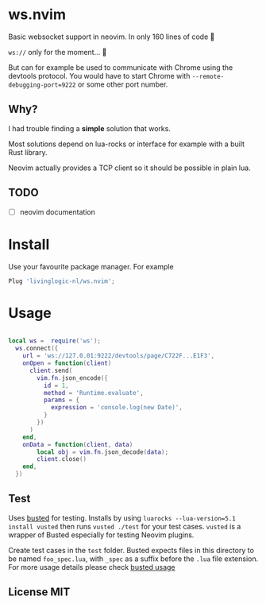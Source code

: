 # ws.nvim
Basic websocket support in neovim. In only 160 lines of code 🎉

`ws://` only for the moment... 🤷

But can for example be used to communicate with Chrome using the devtools protocol.
You would have to start Chrome with `--remote-debugging-port=9222` or some other port number.

## Why?
I had trouble finding a **simple** solution that works.

Most solutions depend on lua-rocks or interface for example with a built Rust library.

Neovim actually provides a TCP client so it should be possible in plain lua.

## TODO
- [ ] neovim documentation

# Install
Use your favourite package manager. For example

```lua
Plug 'livinglogic-nl/ws.nvim';
```

# Usage
```lua

local ws =  require('ws');
  ws.connect({
    url = 'ws://127.0.01:9222/devtools/page/C722F...E1F3',
    onOpen = function(client)
      client.send(
        vim.fn.json_encode({
          id = 1,
          method = 'Runtime.evaluate',
          params = {
            expression = 'console.log(new Date)',
          }
        })
      )
    end,
    onData = function(client, data)
        local obj = vim.fn.json_decode(data);
        client.close()
    end,
  })


```

## Test

Uses [busted](https://lunarmodules.github.io/busted/) for testing. Installs by using `luarocks --lua-version=5.1 install vusted` then runs `vusted ./test`
for your test cases. `vusted` is a wrapper of Busted especially for testing Neovim plugins.

Create test cases in the `test` folder. Busted expects files in this directory to be named `foo_spec.lua`, with `_spec` as a suffix before the `.lua` file extension. For more usage details please check
[busted usage](https://lunarmodules.github.io/busted/)

## License MIT
